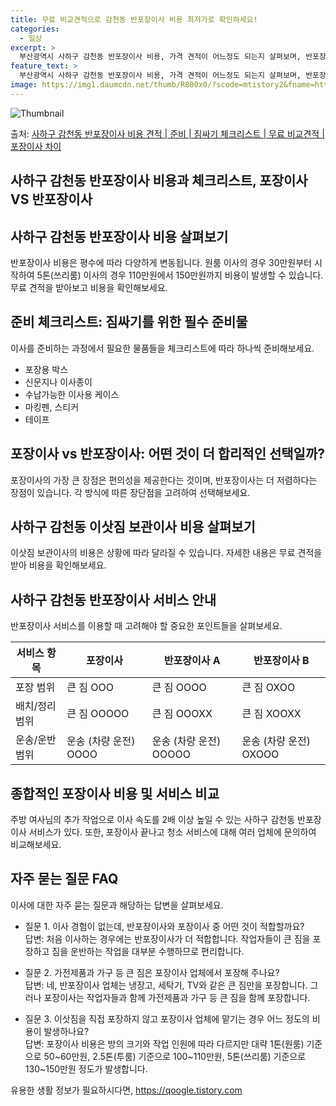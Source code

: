 ```yaml
---
title: 무료 비교견적으로 감천동 반포장이사 비용 최저가로 확인하세요!
categories:
  - 일상
excerpt: >
  부산광역시 사하구 감천동 반포장이사 비용, 가격 견적이 어느정도 되는지 살펴보며, 반포장이사를 준비함에 있어 짐싸기 준비 체크리스트가 무엇인지 보겠습니다. 마지막으로 포장이사와 차이점을 통해 무료 비교견적으로 어떤 것이 더 합리적인 선택인지 공유 드립니다.사하구 감천동 포장이사 견적 샘플 보기 👈 클릭사하구 감천동 포장이사 가격 살펴보기 👈 클릭사하구 감천동 반포장이사 평균 이사 비용평수사하구 감천동 평균 이사 비용원룸 이사9평 이하 (1톤)30만원~투룸/쓰리룸 이사16평 ~ 20평 (2.5톤)80만원~쓰리룸 이사21평 (5톤) ~110만원~우리집 무료 이사견적 받기 👈 클릭포장 vs 반포장: 이사 방식의 가장 큰 차이점이사의 가장 큰 차이점은 고객이 짐 정리를 하는가, 아니면 업체가 짐을 모두 맡..
feature_text: >
  부산광역시 사하구 감천동 반포장이사 비용, 가격 견적이 어느정도 되는지 살펴보며, 반포장이사를 준비함에 있어 짐싸기 준비 체크리스트가 무엇인지 보겠습니다. 마지막으로 포장이사와 차이점을 통해 무료 비교견적으로 어떤 것이 더 합리적인 선택인지 공유 드립니다.사하구 감천동 포장이사 견적 샘플 보기 👈 클릭사하구 감천동 포장이사 가격 살펴보기 👈 클릭사하구 감천동 반포장이사 평균 이사 비용평수사하구 감천동 평균 이사 비용원룸 이사9평 이하 (1톤)30만원~투룸/쓰리룸 이사16평 ~ 20평 (2.5톤)80만원~쓰리룸 이사21평 (5톤) ~110만원~우리집 무료 이사견적 받기 👈 클릭포장 vs 반포장: 이사 방식의 가장 큰 차이점이사의 가장 큰 차이점은 고객이 짐 정리를 하는가, 아니면 업체가 짐을 모두 맡..
image: https://img1.daumcdn.net/thumb/R800x0/?scode=mtistory2&fname=https%3A%2F%2Fblog.kakaocdn.net%2Fdn%2Fb9bMh9%2FbtsHbkRs9G4%2FRCvx3akzbblEr7YX1NkYwK%2Fimg.webp
---
```


![Thumbnail](https://img1.daumcdn.net/thumb/R800x0/?scode=mtistory2&fname=https%3A%2F%2Fblog.kakaocdn.net%2Fdn%2Fb9bMh9%2FbtsHbkRs9G4%2FRCvx3akzbblEr7YX1NkYwK%2Fimg.webp)

<p>출처: <a href="https://qoogle.tistory.com/9775" rel="dofollow">사하구 감천동 반포장이사 비용 견적 | 준비 | 짐싸기 체크리스트 | 무료 비교견적 | 포장이사 차이</a> </p>

## 사하구 감천동 반포장이사 비용과 체크리스트, 포장이사 VS 반포장이사



## 사하구 감천동 반포장이사 비용 살펴보기

반포장이사 비용은 평수에 따라 다양하게 변동됩니다. 원룸 이사의 경우 30만원부터 시작하여 5톤(쓰리룸) 이사의 경우 110만원에서
150만원까지 비용이 발생할 수 있습니다. 무료 견적을 받아보고 비용을 확인해보세요.



## 준비 체크리스트: 짐싸기를 위한 필수 준비물

이사를 준비하는 과정에서 필요한 물품들을 체크리스트에 따라 하나씩 준비해보세요.

  * 포장용 박스
  * 신문지나 이사종이
  * 수납가능한 이사용 케이스
  * 마킹펜, 스티커
  * 테이프



## 포장이사 vs 반포장이사: 어떤 것이 더 합리적인 선택일까?

포장이사의 가장 큰 장점은 편의성을 제공한다는 것이며, 반포장이사는 더 저렴하다는 장점이 있습니다. 각 방식에 따른 장단점을 고려하여
선택해보세요.



## 사하구 감천동 이삿짐 보관이사 비용 살펴보기

이삿짐 보관이사의 비용은 상황에 따라 달라질 수 있습니다. 자세한 내용은 무료 견적을 받아 비용을 확인해보세요.



## 사하구 감천동 반포장이사 서비스 안내

반포장이사 서비스를 이용할 때 고려해야 할 중요한 포인트들을 살펴보세요.

**서비스 항목** | **포장이사** | **반포장이사 A** | **반포장이사 B**  
---|---|---|---  
포장 범위 | 큰 짐 OOO | 큰 짐 OOOO | 큰 짐 OXOO  
배치/정리 범위 | 큰 짐 OOOOO | 큰 짐 OOOXX | 큰 짐 XOOXX  
운송/운반 범위 | 운송 (차량 운전) OOOO | 운송 (차량 운전) OOOOO | 운송 (차량 운전) OXOOO  
  


## 종합적인 포장이사 비용 및 서비스 비교

주방 여사님의 추가 작업으로 이사 속도를 2배 이상 높일 수 있는 사하구 감천동 반포장이사 서비스가 있다. 또한, 포장이사 끝나고 청소
서비스에 대해 여러 업체에 문의하여 비교해보세요.



## 자주 묻는 질문 FAQ

이사에 대한 자주 묻는 질문과 해당하는 답변을 살펴보세요.

  * 질문 1. 이사 경험이 없는데, 반포장이사와 포장이사 중 어떤 것이 적합할까요?  
답변: 처음 이사하는 경우에는 반포장이사가 더 적합합니다. 작업자들이 큰 짐을 포장하고 짐을 운반하는 작업을 대부분 수행하므로 편리합니다.

  * 질문 2. 가전제품과 가구 등 큰 짐은 포장이사 업체에서 포장해 주나요?  
답변: 네, 반포장이사 업체는 냉장고, 세탁기, TV와 같은 큰 짐만을 포장합니다. 그러나 포장이사는 작업자들과 함께 가전제품과 가구 등 큰
짐을 함께 포장합니다.

  * 질문 3. 이삿짐을 직접 포장하지 않고 포장이사 업체에 맡기는 경우 어느 정도의 비용이 발생하나요?  
답변: 포장이사 비용은 방의 크기와 작업 인원에 따라 다르지만 대략 1톤(원룸) 기준으로 50~60만원, 2.5톤(투룸) 기준으로
100~110만원, 5톤(쓰리룸) 기준으로 130~150만원 정도가 발생합니다.





 

유용한 생활 정보가 필요하시다면, <a href="https://qoogle.tistory.com" rel="dofollow">https://qoogle.tistory.com</a>


